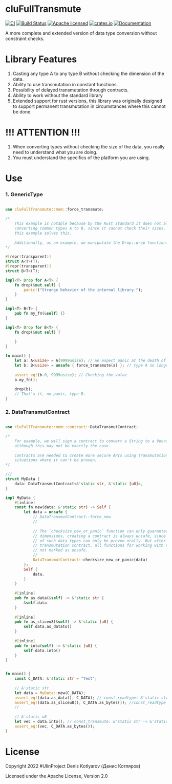# cluFullTransmute
[![CI](https://github.com/clucompany/cluFullTransmute/actions/workflows/CI.yml/badge.svg?event=push)](https://github.com/clucompany/cluFullTransmute/actions/workflows/CI.yml)
[![Build Status](https://travis-ci.org/clucompany/cluFullTransmute.svg?branch=master)](https://travis-ci.org/clucompany/cluFullTransmute)
[![Apache licensed](https://img.shields.io/badge/license-Apache%202.0-blue.svg)](./LICENSE)
[![crates.io](https://img.shields.io/crates/v/cluFullTransmute)](https://crates.io/crates/cluFullTransmute)
[![Documentation](https://docs.rs/cluFullTransmute/badge.svg)](https://docs.rs/cluFullTransmute)

A more complete and extended version of data type conversion without constraint checks.

# Library Features

1. Casting any type A to any type B without checking the dimension of the data.
2. Ability to use transmutation in constant functions.
3. Possibility of delayed transmutation through contracts.
4. Ability to work without the standard library
5. Extended support for rust versions, this library was originally designed to support permanent transmutation in circumstances where this cannot be done.

# !!! ATTENTION !!!

1. When converting types without checking the size of the data, you really need to understand what you are doing.
2. You must understand the specifics of the platform you are using.



# Use

### 1. GenericType

```rust

use cluFullTransmute::mem::force_transmute;

/*
	This example is notable because by the Rust standard it does not allow 
	converting common types A to B, since it cannot check their sizes, 
	this example solves this.
	
	Additionally, as an example, we manipulate the Drop::drop function.
*/

#[repr(transparent)]
struct A<T>(T);
#[repr(transparent)]
struct B<T>(T);

impl<T> Drop for A<T> {
	fn drop(&mut self) {
		panic!("Strange behavior of the internal library.");
	}
}

impl<T> B<T> {
	pub fn my_fn(&self) {}
}

impl<T> Drop for B<T> {
	fn drop(&mut self) {
		
	}
}

fn main() {
	let a: A<usize> = A(9999usize); // We expect panic at the death of A.
	let b: B<usize> = unsafe { force_transmute(a) }; // type A no longer exists, it is now type B.
	
	assert_eq!(b.0, 9999usize); // Checking the value
	b.my_fn();
	
	drop(b);
	// That's it, no panic, type B.
}
```

### 2. DataTransmutContract

```rust

use cluFullTransmute::mem::contract::DataTransmutContract;

/*
	For example, we will sign a contract to convert a String to a Vec<u8>, 
	although this may not be exactly the case.
	
	Contracts are needed to create more secure APIs using transmutation in 
	situations where it can't be proven.
*/

/// 
struct MyData {
	data: DataTransmutContract<&'static str, &'static [u8]>,
}

impl MyData {
	#[inline]
	const fn new(data: &'static str) -> Self {
		let data = unsafe {
			// DataTransmutContract::force_new
			// 
			
			// The `checksize_new_or_panic` function can only guarantee equality of data 
			// dimensions, creating a contract is always unsafe, since the transmutation 
			// of such data types can only be proven orally. But after signing the 
			// transmutation contract, all functions for working with the transmuted are 
			// not marked as unsafe.
			//
			DataTransmutContract::checksize_new_or_panic(data)
		};
		Self {
			data,
		}	
	}
	
	#[inline]
	pub fn as_data(&self) -> &'static str {
		&self.data
	}
	
	#[inline]
	pub fn as_sliceu8(&self) -> &'static [u8] {
		self.data.as_datato()
	}
	
	#[inline]
	pub fn into(self) -> &'static [u8] {
		self.data.into()
	}
}


fn main() {
	const C_DATA: &'static str = "Test";
	
	// &'static str
	let data = MyData::new(C_DATA);
	assert_eq!(data.as_data(), C_DATA); // const_readtype: &'static str
	assert_eq!(data.as_sliceu8(), C_DATA.as_bytes()); //const_readtype &'static [u8]
	//
	
	// &'static u8
	let vec = data.into(); // const_transmute: &'static str -> &'static [u8]
	assert_eq!(vec, C_DATA.as_bytes());
}
```


# License

Copyright 2022 #UlinProject Denis Kotlyarov (Денис Котляров)

Licensed under the Apache License, Version 2.0
